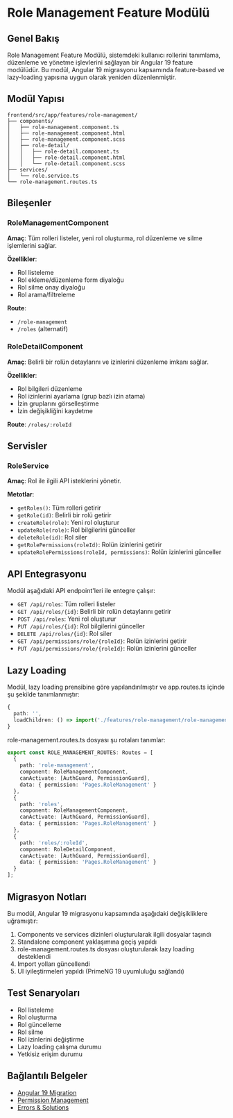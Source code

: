# Role Management Feature Modülü

## Genel Bakış

Role Management Feature Modülü, sistemdeki kullanıcı rollerini tanımlama, düzenleme ve yönetme işlevlerini sağlayan bir Angular 19 feature modülüdür. Bu modül, Angular 19 migrasyonu kapsamında feature-based ve lazy-loading yapısına uygun olarak yeniden düzenlenmiştir.

## Modül Yapısı

```
frontend/src/app/features/role-management/
├── components/
│   ├── role-management.component.ts
│   ├── role-management.component.html
│   ├── role-management.component.scss
│   ├── role-detail/
│   │   ├── role-detail.component.ts
│   │   ├── role-detail.component.html
│   │   └── role-detail.component.scss
├── services/
│   └── role.service.ts
└── role-management.routes.ts
```

## Bileşenler

### RoleManagementComponent

**Amaç**: Tüm rolleri listeler, yeni rol oluşturma, rol düzenleme ve silme işlemlerini sağlar.

**Özellikler**:
- Rol listeleme
- Rol ekleme/düzenleme form diyaloğu
- Rol silme onay diyaloğu
- Rol arama/filtreleme

**Route**: 
- `/role-management`
- `/roles` (alternatif)

### RoleDetailComponent

**Amaç**: Belirli bir rolün detaylarını ve izinlerini düzenleme imkanı sağlar.

**Özellikler**:
- Rol bilgileri düzenleme
- Rol izinlerini ayarlama (grup bazlı izin atama)
- İzin gruplarını görselleştirme
- İzin değişikliğini kaydetme

**Route**: `/roles/:roleId`

## Servisler

### RoleService

**Amaç**: Rol ile ilgili API isteklerini yönetir.

**Metotlar**:
- `getRoles()`: Tüm rolleri getirir
- `getRole(id)`: Belirli bir rolü getirir
- `createRole(role)`: Yeni rol oluşturur
- `updateRole(role)`: Rol bilgilerini günceller
- `deleteRole(id)`: Rol siler
- `getRolePermissions(roleId)`: Rolün izinlerini getirir
- `updateRolePermissions(roleId, permissions)`: Rolün izinlerini günceller

## API Entegrasyonu

Modül aşağıdaki API endpoint'leri ile entegre çalışır:

- `GET /api/roles`: Tüm rolleri listeler
- `GET /api/roles/{id}`: Belirli bir rolün detaylarını getirir
- `POST /api/roles`: Yeni rol oluşturur
- `PUT /api/roles/{id}`: Rol bilgilerini günceller
- `DELETE /api/roles/{id}`: Rol siler
- `GET /api/permissions/role/{roleId}`: Rolün izinlerini getirir
- `PUT /api/permissions/role/{roleId}`: Rolün izinlerini günceller

## Lazy Loading

Modül, lazy loading prensibine göre yapılandırılmıştır ve app.routes.ts içinde şu şekilde tanımlanmıştır:

```typescript
{
  path: '',
  loadChildren: () => import('./features/role-management/role-management.routes').then(m => m.ROLE_MANAGEMENT_ROUTES)
}
```

role-management.routes.ts dosyası şu rotaları tanımlar:

```typescript
export const ROLE_MANAGEMENT_ROUTES: Routes = [
  {
    path: 'role-management',
    component: RoleManagementComponent,
    canActivate: [AuthGuard, PermissionGuard],
    data: { permission: 'Pages.RoleManagement' }
  },
  {
    path: 'roles',
    component: RoleManagementComponent,
    canActivate: [AuthGuard, PermissionGuard],
    data: { permission: 'Pages.RoleManagement' }
  },
  {
    path: 'roles/:roleId',
    component: RoleDetailComponent,
    canActivate: [AuthGuard, PermissionGuard],
    data: { permission: 'Pages.RoleManagement' }
  }
];
```

## Migrasyon Notları

Bu modül, Angular 19 migrasyonu kapsamında aşağıdaki değişikliklere uğramıştır:

1. Components ve services dizinleri oluşturularak ilgili dosyalar taşındı
2. Standalone component yaklaşımına geçiş yapıldı
3. role-management.routes.ts dosyası oluşturularak lazy loading desteklendi
4. Import yolları güncellendi
5. UI iyileştirmeleri yapıldı (PrimeNG 19 uyumluluğu sağlandı)

## Test Senaryoları

- Rol listeleme
- Rol oluşturma
- Rol güncelleme
- Rol silme
- Rol izinlerini değiştirme
- Lazy loading çalışma durumu
- Yetkisiz erişim durumu

## Bağlantılı Belgeler

- [Angular 19 Migration](../angular-19-migration/angular19_migration.md)
- [Permission Management](../user_permission_management_knowledge_base.md)
- [Errors & Solutions](../../errors.md) 